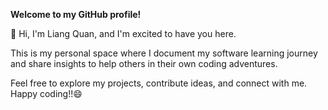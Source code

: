 **Welcome to my GitHub profile!**

👋 Hi, I'm Liang Quan, and I'm excited to have you here.

This is my personal space where I document my software learning journey and share insights to help others in their own coding adventures.

Feel free to explore my projects, contribute ideas, and connect with me. Happy coding!!😄

<!---
LiangQuan95/LiangQuan95 is a ✨ special ✨ repository because its `README.md` (this file) appears on your GitHub profile.
You can click the Preview link to take a look at your changes.
--->
